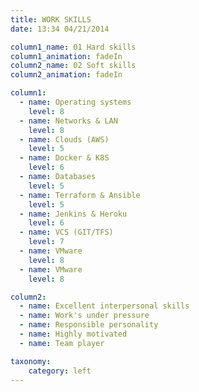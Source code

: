 ```yaml
---
title: WORK SKILLS
date: 13:34 04/21/2014

column1_name: 01 Hard skills
column1_animation: fadeIn
column2_name: 02 Soft skills
column2_animation: fadeIn

column1:
  - name: Operating systems
    level: 8
  - name: Networks & LAN
    level: 8
  - name: Clouds (AWS)
    level: 5
  - name: Docker & K8S
    level: 6
  - name: Databases
    level: 5
  - name: Terraform & Ansible
    level: 5
  - name: Jenkins & Heroku
    level: 6
  - name: VCS (GIT/TFS)
    level: 7
  - name: VMware
    level: 8
  - name: VMware
    level: 8          

column2:
  - name: Excellent interpersonal skills
  - name: Work's under pressure
  - name: Responsible personality
  - name: Highly motivated
  - name: Team player

taxonomy:
    category: left
---
```

